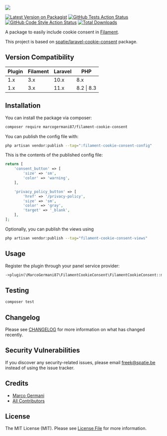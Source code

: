 <p class="filament-hidden">
<img src="https://banners.beyondco.de/filament-cookie-consent.png?theme=light&packageManager=composer+require&packageName=marcogermani87%2Ffilament-cookie-consent&pattern=architect&style=style_1&description=Easy+cookie+consent+integrations+for+Filament&md=1&showWatermark=0&fontSize=100px&images=https%3A%2F%2Flaravel.com%2Fimg%2Flogomark.min.svg" class="filament-hidden">
</p>

[![Latest Version on Packagist](https://img.shields.io/packagist/v/marcogermani87/filament-cookie-consent.svg?style=flat-square)](https://packagist.org/packages/marcogermani87/filament-cookie-consent)
[![GitHub Tests Action Status](https://img.shields.io/github/actions/workflow/status/marcogermani87/filament-cookie-consent/run-tests.yml?branch=main&label=tests&style=flat-square)](https://github.com/:vendor_slug/filament-cookie-consent/actions?query=workflow%3Arun-tests+branch%3Amain)
[![GitHub Code Style Action Status](https://img.shields.io/github/actions/workflow/status/marcogermani87/filament-cookie-consent/fix-php-code-style-issues.yml?branch=main&label=code%20style&style=flat-square)](https://github.com/:vendor_slug/filament-cookie-consent/actions?query=workflow%3A"Fix+PHP+code+style+issues"+branch%3Amain)
[![Total Downloads](https://img.shields.io/packagist/dt/marcogermani87/filament-cookie-consent.svg?style=flat-square)](https://packagist.org/packages/marcogermani87/filament-cookie-consent)

A package to easily include cookie consent in [Filament](https://filamentphp.com).

This project is based on [spatie/laravel-cookie-consent](https://github.com/spatie/laravel-cookie-consent) package.

## Version Compatibility

| Plugin  | Filament | Laravel | PHP |
| ------------- | ------------- | ------------- | -------------|
| 1.x  | 3.x  | 10.x | 8.x |
| 1.x  | 3.x  | 11.x | 8.2 \| 8.3 |

## Installation

You can install the package via composer:

```bash
composer require marcogermani87/filament-cookie-consent
```

You can publish the config file with:

```bash
php artisan vendor:publish --tag=":filament-cookie-consent-config"
```

This is the contents of the published config file:

```php
return [
    'consent_button' => [
        'size' => 'sm',
        'color' => 'warning',
    ],

    'privacy_policy_button' => [
        'href' => '/privacy-policy',
        'size' => 'sm',
        'color' => 'gray',
        'target' => '_blank',
    ],
];
```

Optionally, you can publish the views using

```bash
php artisan vendor:publish --tag="filament-cookie-consent-views"
```

## Usage

Register the plugin through your panel service provider:

```php
->plugin(\MarcoGermani87\FilamentCookieConsent\FilamentCookieConsent::make())
```

## Testing

```bash
composer test
```

## Changelog

Please see [CHANGELOG](CHANGELOG.md) for more information on what has changed recently.

## Security Vulnerabilities

If you discover any security-related issues, please email freek@spatie.be instead of using the issue tracker.

## Credits

- [Marco Germani](https://github.com/marcogermani87)
- [All Contributors](../../contributors)

## License

The MIT License (MIT). Please see [License File](LICENSE.md) for more information.
